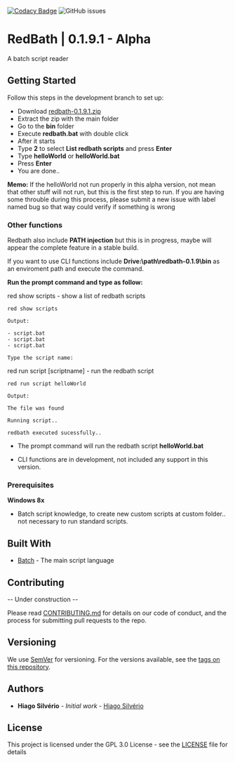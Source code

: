 [![Codacy Badge](https://api.codacy.com/project/badge/Grade/323eaa7b39a84234a311d5023650c3a0)](https://www.codacy.com/manual/hiago.silverioest/redbath?utm_source=github.com&amp;utm_medium=referral&amp;utm_content=hiagosilverio/redbath&amp;utm_campaign=Badge_Grade)
![GitHub issues](https://img.shields.io/github/issues-raw/hiagosilverio/redbath) 

# RedBath | 0.1.9.1 - Alpha

A batch script reader

## Getting Started

Follow this steps in the development branch to set up:

-   Download [redbath-0.1.9.1.zip](https://github.com/hiagosilverio/redbath/releases/tag/0.1.9.1) 
-   Extract the zip with the main folder
-   Go to the **bin** folder
-   Execute **redbath.bat** with double click
-   After it starts
-   Type **2** to select **List redbath scripts** and press **Enter**
-   Type **helloWorld** or **helloWorld.bat**
-   Press **Enter**
-   You are done..

**Memo:** If the helloWorld not run properly in this alpha version, not mean that other stuff will not run, but this is the first step to run. If you are having some throuble during this process, please submit a new issue with label named bug so that way could verify if something is wrong 

### Other functions

Redbath also include **PATH injection** but this is in progress, maybe will appear the complete feature in a stable build.

If you want to use CLI functions include **Drive:\path\redbath-0.1.9\bin** as an enviroment path and execute the command.

**Run the prompt command and type as follow:**

red show scripts - show a list of redbath scripts
```
red show scripts
```
```
Output:

- script.bat
- script.bat
- script.bat

Type the script name:
```
red run script [scriptname] - run the redbath script 
```
red run script helloWorld
```
```
Output:

The file was found

Running script..

redbath executed sucessfully..
```
-   The prompt command will run the redbath script **helloWorld.bat**

-   CLI functions are in development, not included any support in this version.

### Prerequisites

**Windows 8x**

  - Batch script knowledge, to create new custom scripts at custom folder.. not necessary to run standard scripts.
## Built With

  *   [Batch](https://docs.microsoft.com/pt-br/windows-server/administration/windows-commands/windows-commands) - The main script language

## Contributing

-- Under construction --

Please read [CONTRIBUTING.md](https://gist.github.com/hiagosilverio/b24679402957c63ec426) for details on our code of conduct, and the process for submitting pull requests to the repo.

## Versioning

We use [SemVer](http://semver.org/) for versioning. For the versions available, see the [tags on this repository](https://github.com/hiagosilverio/redbath/tags). 

## Authors

*   **Hiago Silvério** - *Initial work* - [Hiago Silvério](https://github.com/hiagosilverio)

## License

This project is licensed under the GPL 3.0 License - see the [LICENSE](LICENSE) file for details



